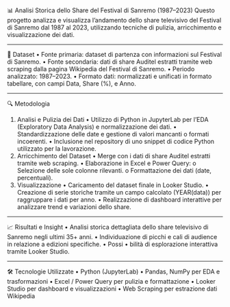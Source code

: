 📊 Analisi Storica dello Share del Festival di Sanremo (1987–2023)
Questo progetto analizza e visualizza l’andamento dello share televisivo del Festival di Sanremo dal 1987 al 2023, utilizzando tecniche di pulizia, arricchimento e visualizzazione dei dati.
________________________________________
📂 Dataset
•	Fonte primaria: dataset di partenza con informazioni sul Festival di Sanremo.
•	Fonte secondaria: dati di share Auditel estratti tramite web scraping dalla pagina Wikipedia del Festival di Sanremo.
•	Periodo analizzato: 1987–2023.
•	Formato dati: normalizzati e unificati in formato tabellare, con campi Data, Share (%), e Anno.
________________________________________
🔍 Metodologia
1. Analisi e Pulizia dei Dati
•	Utilizzo di Python in JupyterLab per l’EDA (Exploratory Data Analysis) e normalizzazione dei dati.
•	Standardizzazione delle date e gestione di valori mancanti o formati incoerenti.
•	Inclusione nel repository di uno snippet di codice Python utilizzato per la lavorazione.
2. Arricchimento del Dataset
•	Merge con i dati di share Auditel estratti tramite web scraping.
•	Elaborazione in Excel e Power Query:
o	Selezione delle sole colonne rilevanti.
o	Formattazione dei dati (date, percentuali).
3. Visualizzazione
•	Caricamento del dataset finale in Looker Studio.
•	Creazione di serie storiche tramite un campo calcolato (YEAR(data)) per raggruppare i dati per anno.
•	Realizzazione di dashboard interattive per analizzare trend e variazioni dello share.
________________________________________
📈 Risultati e Insight
•	Analisi storica dettagliata dello share televisivo di Sanremo negli ultimi 35+ anni.
•	Individuazione di picchi e cali di audience in relazione a edizioni specifiche.
•	Possi
•	bilità di esplorazione interattiva tramite Looker Studio.
________________________________________
🛠️ Tecnologie Utilizzate
•	Python (JupyterLab)
•	Pandas, NumPy per EDA e trasformazioni
•	Excel / Power Query per pulizia e formattazione
•	Looker Studio per dashboard e visualizzazioni
•	Web Scraping per estrazione dati Wikipedia

